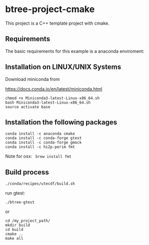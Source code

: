 btree-project-cmake
==========================
This project is a C++ template project with cmake.


Requirements
-------------
The basic requirements for this example is a anaconda enviroment:


## Installation on LINUX/UNIX Systems

Download miniconda from

https://docs.conda.io/en/latest/miniconda.html

```
chmod +x Miniconda3-latest-Linux-x86_64.sh
bash Miniconda3-latest-Linux-x86_64.sh
source activate base
```

## Installation the following packages

```
conda install -c anaconda cmake
conda install -c conda-forge gtest
conda install -c conda-forge gmock
conda install -c hi2p-perim fmt
```

Note for osx:
` brew install fmt`


Build process
-------------
```
./conda/recipes/utecdf/build.sh
```

run gtest:
```
./btree-gtest
```

or 

```
cd /my_project_path/
mkdir build
cd build
cmake ..
make all
```
